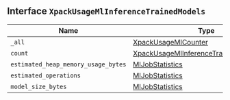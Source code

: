 ## Interface `XpackUsageMlInferenceTrainedModels`

| Name | Type | Description |
| - | - | - |
| `_all` | [XpackUsageMlCounter](./XpackUsageMlCounter.md) | &nbsp; |
| `count` | [XpackUsageMlInferenceTrainedModelsCount](./XpackUsageMlInferenceTrainedModelsCount.md) | &nbsp; |
| `estimated_heap_memory_usage_bytes` | [MlJobStatistics](./MlJobStatistics.md) | &nbsp; |
| `estimated_operations` | [MlJobStatistics](./MlJobStatistics.md) | &nbsp; |
| `model_size_bytes` | [MlJobStatistics](./MlJobStatistics.md) | &nbsp; |
